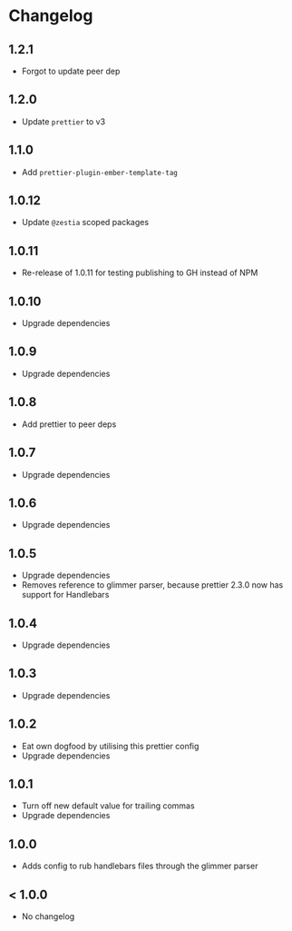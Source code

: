 # Changelog

## 1.2.1

- Forgot to update peer dep

## 1.2.0

- Update `prettier` to v3

## 1.1.0

- Add `prettier-plugin-ember-template-tag`

## 1.0.12

- Update `@zestia` scoped packages

## 1.0.11

- Re-release of 1.0.11 for testing publishing to GH instead of NPM

## 1.0.10

- Upgrade dependencies

## 1.0.9

- Upgrade dependencies

## 1.0.8

- Add prettier to peer deps

## 1.0.7

- Upgrade dependencies

## 1.0.6

- Upgrade dependencies

## 1.0.5

- Upgrade dependencies
- Removes reference to glimmer parser, because prettier 2.3.0 now has support for Handlebars

## 1.0.4

- Upgrade dependencies

## 1.0.3

- Upgrade dependencies

## 1.0.2

- Eat own dogfood by utilising this prettier config
- Upgrade dependencies

## 1.0.1

- Turn off new default value for trailing commas
- Upgrade dependencies

## 1.0.0

- Adds config to rub handlebars files through the glimmer parser

## < 1.0.0

- No changelog
